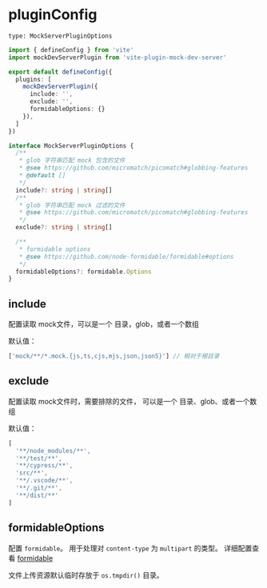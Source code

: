 # pluginConfig

`type: MockServerPluginOptions`

``` ts
import { defineConfig } from 'vite'
import mockDevServerPlugin from 'vite-plugin-mock-dev-server'

export default defineConfig({
  plugins: [
    mockDevServerPlugin({
      include: '',
      exclude: '',
      formidableOptions: {}
    }),
  ]
})
```

``` ts
interface MockServerPluginOptions {
  /**
   * glob 字符串匹配 mock 包含的文件
   * @see https://github.com/micromatch/picomatch#globbing-features
   * @default []
   */
  include?: string | string[]
  /**
   * glob 字符串匹配 mock 过滤的文件
   * @see https://github.com/micromatch/picomatch#globbing-features
   */
  exclude?: string | string[]

  /**
   * formidable options
   * @see https://github.com/node-formidable/formidable#options
   */
  formidableOptions?: formidable.Options
}
```

## include

配置读取 mock文件，可以是一个 目录，glob，或者一个数组

默认值：
```ts
['mock/**/*.mock.{js,ts,cjs,mjs,json,json5}'] // 相对于根目录
```

## exclude

配置读取 mock文件时，需要排除的文件， 可以是一个 目录、glob、或者一个数组

默认值：
```ts
[
  '**/node_modules/**',
  '**/test/**',
  '**/cypress/**',
  'src/**',
  '**/.vscode/**',
  '**/.git/**',
  '**/dist/**'
]
```

## formidableOptions

配置 `formidable`。 用于处理对 `content-type` 为 `multipart` 的类型。
详细配置查看 [formidable](https://github.com/node-formidable/formidable#options)

文件上传资源默认临时存放于 `os.tmpdir()` 目录。
